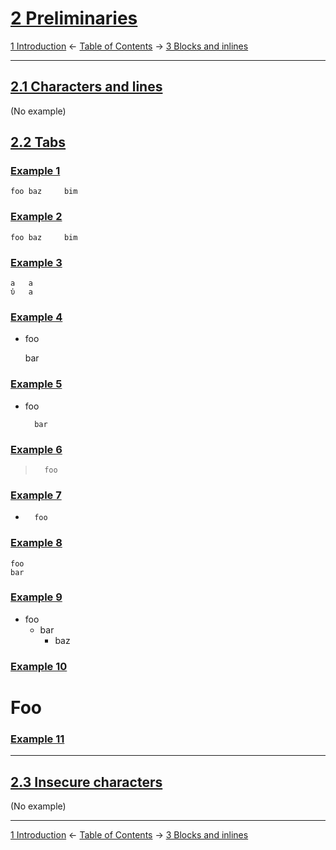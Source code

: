 # [2 Preliminaries](https://higuma.github.io/github-flabored-markdown/#preliminaries)

[1 Introduction](introduction.md)
← [Table of Contents](index.md) →
[3 Blocks and inlines](blocks-and-inlines.md)

------------------------------------------------------------------------

## [2.1 Characters and lines](https://higuma.github.io/github-flabored-markdown/#characters-and-lines)

(No example)

## [2.2 Tabs](https://higuma.github.io/github-flabored-markdown/#tabs)

### [Example 1](https://higuma.github.io/github-flabored-markdown/#example-1)

	foo	baz		bim

### [Example 2](https://higuma.github.io/github-flabored-markdown/#example-2)

  	foo	baz		bim

### [Example 3](https://higuma.github.io/github-flabored-markdown/#example-3)

    a	a
    ὐ	a

### [Example 4](https://higuma.github.io/github-flabored-markdown/#example-4)

  - foo

	bar

### [Example 5](https://higuma.github.io/github-flabored-markdown/#example-5)

- foo

		bar

### [Example 6](https://higuma.github.io/github-flabored-markdown/#example-6)

>		foo

### [Example 7](https://higuma.github.io/github-flabored-markdown/#example-7)

-		foo

### [Example 8](https://higuma.github.io/github-flabored-markdown/#example-8)

    foo
	bar

### [Example 9](https://higuma.github.io/github-flabored-markdown/#example-9)

 - foo
   - bar
	 - baz

### [Example 10](https://higuma.github.io/github-flabored-markdown/#example-10)

#	Foo

### [Example 11](https://higuma.github.io/github-flabored-markdown/#example-11)

*	*	*	

## [2.3 Insecure characters](https://higuma.github.io/github-flabored-markdown/#insecure-characters)

(No example)

------------------------------------------------------------------------

[1 Introduction](introduction.md)
← [Table of Contents](index.md) →
[3 Blocks and inlines](blocks-and-inlines.md)
